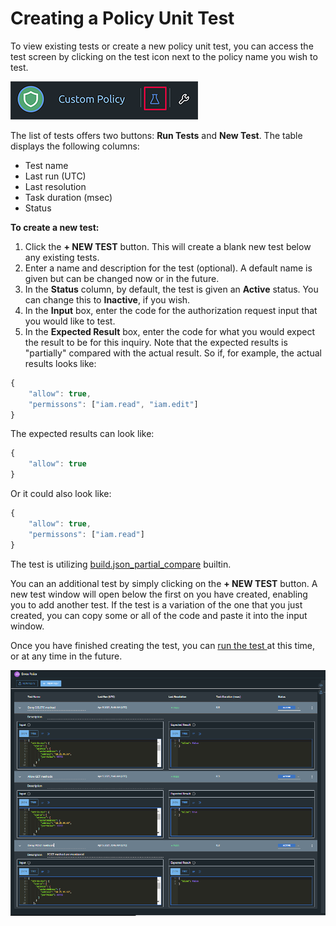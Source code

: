 # Creating a Policy Unit Test

To view existing tests or create a new policy unit test, you can access the test screen by clicking on the test icon next to the policy name you wish to test.

![Policy unit testing icon](../../.gitbook/assets/image%20%288%29.png)

The list of tests offers two buttons: **Run Tests** and **New Test**. The table displays the following columns:

* Test name
* Last run \(UTC\)
* Last resolution
* Task duration \(msec\)
* Status

**To create a new test:**

1. Click the **+ NEW TEST** button. This will create a blank new test below any existing tests.
2. Enter a name and description for the test \(optional\). A default name is given but can be changed now or in the future.
3. In the **Status** column, by default, the test is given an **Active** status. You can change this to **Inactive**, if you wish.
4. In the **Input** box, enter the code for the authorization request input that you would like to test.
5. In the **Expected Result** box, enter the code for what you would expect the result to be for this inquiry. Note that the expected results is "partially" compared with the actual result. So if, for example, the actual results looks like:

```javascript
{
    "allow": true,
    "permissons": ["iam.read", "iam.edit"]
}
```

 The expected results can look like:

```javascript
{
    "allow": true
}
```

Or it could also look like:

```javascript
{
    "allow": true,
    "permissons": ["iam.read"]
}
```

The test is utilizing [build.json\_partial\_compare](../../library/built-in-functions/build.json_partial_compare.md) builtin.

You can an additional test by simply clicking on the **+ NEW TEST** button. A new test window will open below the first on you have created, enabling you to add another test. If the test is a variation of the one that you just created, you can copy some or all of the code and paste it into the input window.

Once you have finished creating the test, you can [run the test ](running-a-policy-unit-test.md)at this time, or at any time in the future.

![Policy testing screen \(showing 3 tests\)](../../.gitbook/assets/image%20%286%29.png)


